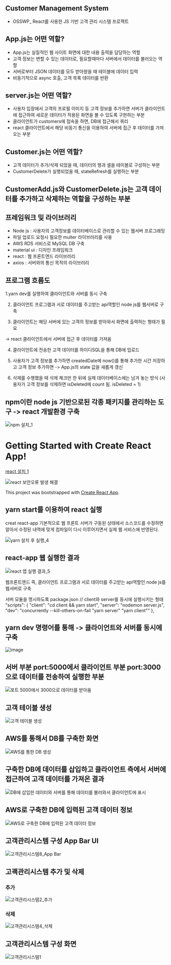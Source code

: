 ## Customer Management System 
* OSSWP_ React를 사용한 JS 기반 고객 관리 시스템 프로젝트


## App.js는 어떤 역할? 

* App.js는 실질적인 웹 사이트 화면에 대한 내용 출력을 담당하는 역할
* 고객 정보는 변할 수 있는 데이터로, 필요할때마다 서버에서 데이터를 불러오는 역할 
* 서버로부터 JSON 데이터를 모두 받아왔을 때 테이블에 데이터 입력 
* 비동기적으로 async 호출, 고객 목록 데이터를 반환

## server.js는 어떤 역할? 

* 사용자 입장에서 고객의 프로필 이미지 등 고객 정보를 추가하면 서버가 클라이언트에 접근하여 새로운 데이터가 적용된 화면을 볼 수 있도록 구현하는 부분 
* 클라이언트가 customers에 접속을 하면, DB에 접근해서 쿼리
* react 클라이언트에서 해당 비동기 통신을 이용하여 서버에 접근 후 데이터를 가져오는 부분

## Customer.js는 어떤 역할? 

* 고객 데이터가 추가/삭제 되었을 때, 데이터의 행과 셀을 테이블로 구성하는 부분
* CustomerDelete가 실행되었을 때, stateRefresh를 실행하는 부분 

## CustomerAdd.js와 CustomerDelete.js는 고객 데이터를 추가하고 삭제하는 역할을 구성하는 부분


## 프레임워크 및 라이브러리

- Node js : 사용자의 고객정보를 데이터베이스로 관리할 수 있는 웹서버 프로그래밍
- 파일 업로드 요청시 필요한 multer 라이브러리를 사용
- AWS RDS 서비스로 MySQL DB 구축 
- material ui : 디자인 프레임워크 
- react : 웹 프론트엔드 라이브러리 
- axios : 서버와의 통신 목적의 라이브러리

## 프로그램 흐름도  

1.yarn dev를 실행하여 클라이언트와 서버를 동시 구축 

2. 클라이언트 프로그램과 서로 데이터를 주고받는 api역할인 node js를 웹서버로 구축

3. 클라이언트는 해당 서버에 있는 고객의 정보를 받아와서 화면에 출력하는 형태가
필요 

-> react 클라이언트에서 서버에 접근 후 데이터를 가져옴

4. 클라이언트에 전송한 고객 데이터를 하이디SQL을 통해 DB에 업로드 

5. 사용자가 고객 정보를 추가하면 createdDate에 now()를 통해 추가한 시간 저장하고
고객 정보 추가하면 -> App.js의 state 값을 새롭게 갱신  

6. 삭제를 수행했을 때 삭제 체크만 한 뒤에 실제 데이터베이스에는 남겨 놓는 방식 (사용자가 고객 정보를 삭제하면 isDeleted에 count 됨. isDeleted = 1)

## npm이란 node js 기반으로된 각종 패키지를 관리하는 도구 -> react 개발환경 구축 

![npm 설치_1](https://user-images.githubusercontent.com/94738749/210752740-2bddb96a-4333-4ddb-b4f6-96646951d51a.png)

# Getting Started with Create React App!

[react 설치 1](https://user-images.githubusercontent.com/94738749/210752421-80234bb7-be84-4c31-b004-157fd56ad3ad.png)

![react 보안오류 발생 해결](https://user-images.githubusercontent.com/94738749/210752471-987b3f9a-1b22-4ee9-94c6-c046838c49e8.png)

This project was bootstrapped with [Create React App](https://github.com/facebook/create-react-app).

## yarn start를 이용하여 react 실행
creat react-app 기본적으로 웹 프론트 서버가 구동된 상태에서 소스코드를 수정하면
알아서 수정된 내역에 맞게 컴파일이 다시 이루어지면서 실제 웹 서비스에 반영된다.

![yarn 설치 후 실행_4](https://user-images.githubusercontent.com/94738749/210752822-5535bc33-6bbe-489c-8ba1-55c681081943.png)

## react-app 웹 실행한 결과 

![react 앱 실행 결과_5](https://user-images.githubusercontent.com/94738749/210752529-888af156-7f43-4d66-b4c0-1c67797cfb51.png)


웹프론트엔드 즉, 클라이언트 프로그램과 서로 데이터를 주고받는 api역할인 
node js를 웹서버로 구축  


서버 모듈을 명시하도록 package.json 
// client와 server를 동시에 실행시키는 형태 
 "scripts": {
        "client": "cd client && yarn start",
        "server": "nodemon server.js",
        "dev": "concurrently --kill-others-on-fail \"yarn server\" \"yarn client\""
    },

## yarn dev 명령어를 통해 -> 클라이언트와 서버를 동시에 구축 

![image](https://user-images.githubusercontent.com/94738749/213172366-2717e932-f80a-4012-b012-e3b4cc266f80.png)



## 서버 부분 port:5000에서 클라이언트 부분 port:3000으로 데이터를 전송하여 실행한 부분 

![포트 5000에서 3000으로 데이터를 받아옴](https://user-images.githubusercontent.com/94738749/210944963-96f9e01a-5983-44ba-874f-3b6252cd33f3.png)

## 고객 테이블 생성 

![고객 테이블 생성](https://user-images.githubusercontent.com/94738749/211313578-b866d933-5192-414a-946f-f5b2dbabd02e.png)


## AWS를 통해서 DB를 구축한 화면 

![AWS를 통한 DB 생성](https://user-images.githubusercontent.com/94738749/211307693-d4777466-088d-4b68-8eac-a00e2e772908.png)

## 구축한 DB에 데이터를 삽입하고 클라이언트 측에서 서버에 접근하여 고객 데이터를 가져온 결과 

![DB에 삽입한 데이터와 서버를 통해 데이터를 불러와서 클라이언트에 표시](https://user-images.githubusercontent.com/94738749/211307818-f74f4ed0-6c9a-490d-87fc-3ae87b4667a4.png)

## AWS로 구축한 DB에 입력된 고객 데이터 정보 

![AWS로 구축한 DB에 입력된 고객 데이터 정보 ](https://user-images.githubusercontent.com/94738749/213169006-0c2efa9a-c43d-472f-8449-40aa38562845.png)
 
 ## 고객관리시스템 구성 App Bar UI 
 
![고객관리시스템8_App Bar](https://user-images.githubusercontent.com/94738749/213617615-45ce4d32-f3c1-4818-99da-87c1d3094f74.png)

## 고괙관리시스템 추가 및 삭제
### 추가
![고객관리시스템2_추가](https://user-images.githubusercontent.com/94738749/213617905-3f983203-eeb9-45e0-a73d-cad1e3daf954.png)

### 삭제
![고객관리시스템4_삭제](https://user-images.githubusercontent.com/94738749/213618001-78dba8bd-110d-40c5-ad78-0df7e66b0358.png)


## 고객관리시스템 구성 화면

![고객관리시스템1](https://user-images.githubusercontent.com/94738749/213617519-b8dd82bc-3adc-4b43-9ecb-0db99af1382a.png)

